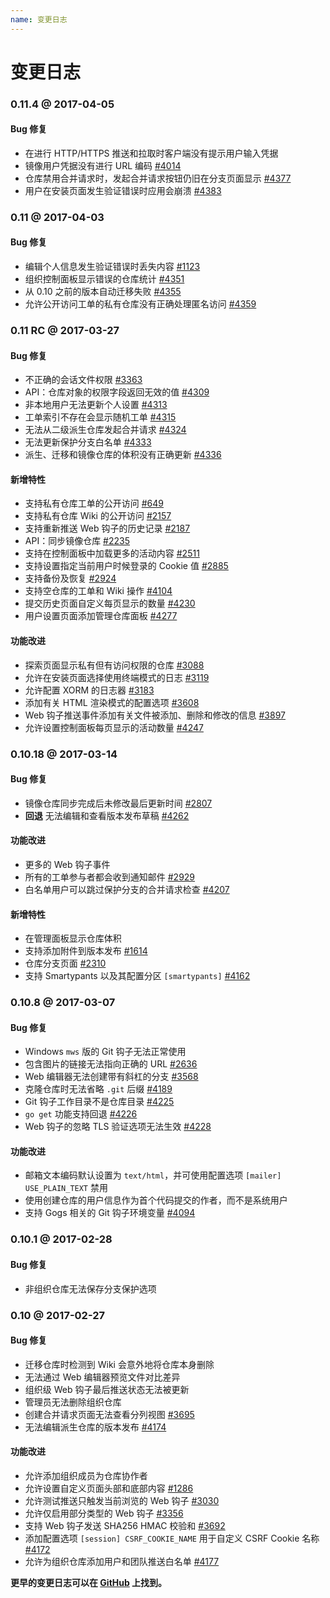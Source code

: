 ```yaml
---
name: 变更日志
---
```


# 变更日志

### 0.11.4 @ 2017-04-05

#### Bug 修复

- 在进行 HTTP/HTTPS 推送和拉取时客户端没有提示用户输入凭据
- 镜像用户凭据没有进行 URL 编码 [#4014](https://github.com/gogits/gogs/issues/4014)
- 仓库禁用合并请求时，发起合并请求按钮仍旧在分支页面显示 [#4377](https://github.com/gogits/gogs/issues/4377)
- 用户在安装页面发生验证错误时应用会崩溃 [#4383](https://github.com/gogits/gogs/issues/4383) 

### 0.11 @ 2017-04-03

#### Bug 修复

- 编辑个人信息发生验证错误时丢失内容 [#1123](https://github.com/gogits/gogs/issues/1123)
- 组织控制面板显示错误的仓库统计 [#4351](https://github.com/gogits/gogs/issues/4351)
- 从 0.10 之前的版本自动迁移失败 [#4355](https://github.com/gogits/gogs/issues/4355)
- 允许公开访问工单的私有仓库没有正确处理匿名访问 [#4359](https://github.com/gogits/gogs/issues/4359)

### 0.11 RC @ 2017-03-27

#### Bug 修复

- 不正确的会话文件权限 [#3363](https://github.com/gogits/gogs/issues/3363)
- API：仓库对象的权限字段返回无效的值 [#4309](https://github.com/gogits/gogs/issues/4309)
- 非本地用户无法更新个人设置 [#4313](https://github.com/gogits/gogs/issues/4313)
- 工单索引不存在会显示随机工单 [#4315](https://github.com/gogits/gogs/issues/4315)
- 无法从二级派生仓库发起合并请求 [#4324](https://github.com/gogits/gogs/issues/4324)
- 无法更新保护分支白名单 [#4333](https://github.com/gogits/gogs/issues/4333)
- 派生、迁移和镜像仓库的体积没有正确更新 [#4336](https://github.com/gogits/gogs/issues/4336)

#### 新增特性

- 支持私有仓库工单的公开访问 [#649](https://github.com/gogits/gogs/issues/649)
- 支持私有仓库 Wiki 的公开访问 [#2157](https://github.com/gogits/gogs/issues/2157)
- 支持重新推送 Web 钩子的历史记录 [#2187](https://github.com/gogits/gogs/issues/2187)
- API：同步镜像仓库 [#2235](https://github.com/gogits/gogs/issues/2235)
- 支持在控制面板中加载更多的活动内容 [#2511](https://github.com/gogits/gogs/issues/2511)
- 支持设置指定当前用户时候登录的 Cookie 值 [#2885](https://github.com/gogits/gogs/issues/2885)
- 支持备份及恢复 [#2924](https://github.com/gogits/gogs/issues/2924)
- 支持空仓库的工单和 Wiki 操作 [#4104](https://github.com/gogits/gogs/issues/4104)
- 提交历史页面自定义每页显示的数量 [#4230](https://github.com/gogits/gogs/issues/4230)
- 用户设置页面添加管理仓库面板 [#4277](https://github.com/gogits/gogs/issues/4277)

#### 功能改进

- 探索页面显示私有但有访问权限的仓库 [#3088](https://github.com/gogits/gogs/issues/3088)
- 允许在安装页面选择使用终端模式的日志 [#3119](https://github.com/gogits/gogs/issues/3119)
- 允许配置 XORM 的日志器 [#3183](https://github.com/gogits/gogs/issues/3183)
- 添加有关 HTML 渲染模式的配置选项 [#3608](https://github.com/gogits/gogs/issues/3608)
- Web 钩子推送事件添加有关文件被添加、删除和修改的信息 [#3897](https://github.com/gogits/gogs/issues/3897)
- 允许设置控制面板每页显示的活动数量 [#4247](https://github.com/gogits/gogs/issues/4247)

### 0.10.18 @ 2017-03-14

#### Bug 修复

- 镜像仓库同步完成后未修改最后更新时间 [#2807](https://github.com/gogits/gogs/issues/2807)
- **回退** 无法编辑和查看版本发布草稿 [#4262](https://github.com/gogits/gogs/issues/4262)

#### 功能改进

- 更多的 Web 钩子事件
- 所有的工单参与者都会收到通知邮件 [#2929](https://github.com/gogits/gogs/issues/2929)
- 白名单用户可以跳过保护分支的合并请求检查 [#4207](https://github.com/gogits/gogs/issues/4207)

#### 新增特性

- 在管理面板显示仓库体积
- 支持添加附件到版本发布 [#1614](https://github.com/gogits/gogs/issues/1614)
- 仓库分支页面 [#2310](https://github.com/gogits/gogs/issues/2310)
- 支持 Smartypants 以及其配置分区 `[smartypants]` [#4162](https://github.com/gogits/gogs/issues/4162)

### 0.10.8 @ 2017-03-07

#### Bug 修复

- Windows `mws` 版的 Git 钩子无法正常使用
- 包含图片的链接无法指向正确的 URL [#2636](https://github.com/gogits/gogs/issues/2636)
- Web 编辑器无法创建带有斜杠的分支 [#3568](https://github.com/gogits/gogs/issues/3568)
- 克隆仓库时无法省略 `.git` 后缀 [#4189](https://github.com/gogits/gogs/issues/4189)
- Git 钩子工作目录不是仓库目录 [#4225](https://github.com/gogits/gogs/issues/4225)
- `go get` 功能支持回退 [#4226](https://github.com/gogits/gogs/issues/4226)
- Web 钩子的忽略 TLS 验证选项无法生效 [#4228](https://github.com/gogits/gogs/issues/4228)

#### 功能改进

- 邮箱文本编码默认设置为 `text/html`，并可使用配置选项 `[mailer] USE_PLAIN_TEXT` 禁用
- 使用创建仓库的用户信息作为首个代码提交的作者，而不是系统用户
- 支持 Gogs 相关的 Git 钩子环境变量 [#4094](https://github.com/gogits/gogs/issues/4094)

### 0.10.1 @ 2017-02-28

#### Bug 修复

- 非组织仓库无法保存分支保护选项

### 0.10 @ 2017-02-27

#### Bug 修复

- 迁移仓库时检测到 Wiki 会意外地将仓库本身删除
- 无法通过 Web 编辑器预览文件对比差异
- 组织级 Web 钩子最后推送状态无法被更新
- 管理员无法删除组织仓库
- 创建合并请求页面无法查看分列视图 [#3695](https://github.com/gogits/gogs/issues/3695)
- 无法编辑派生仓库的版本发布 [#4174](https://github.com/gogits/gogs/issues/4174)

#### 功能改进

- 允许添加组织成员为仓库协作者
- 允许设置自定义页面头部和底部内容 [#1286](https://github.com/gogits/gogs/issues/1286)
- 允许测试推送只触发当前浏览的 Web 钩子 [#3030](https://github.com/gogits/gogs/issues/3030)
- 允许仅启用部分类型的 Web 钩子 [#3356](https://github.com/gogits/gogs/issues/3356)
- 支持 Web 钩子发送 SHA256 HMAC 校验和 [#3692](https://github.com/gogits/gogs/issues/3692)
- 添加配置选项 `[session] CSRF_COOKIE_NAME` 用于自定义 CSRF Cookie 名称 [#4172](https://github.com/gogits/gogs/issues/4172)
- 允许为组织仓库添加用户和团队推送白名单 [#4177](https://github.com/gogits/gogs/issues/4177)

**更早的变更日志可以在 [GitHub](https://github.com/gogits/gogs/releases?after=v0.10) 上找到。**
